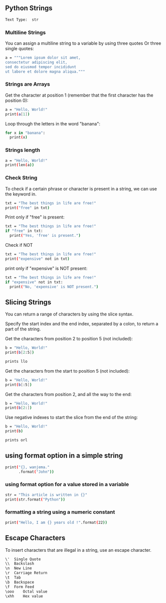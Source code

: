 ## Python Strings

```bash
Text Type:	str
```

### Multiline Strings
You can assign a multiline string to a variable by using three quotes Or three single quotes:
```bash
a = """Lorem ipsum dolor sit amet,
consectetur adipiscing elit,
sed do eiusmod tempor incididunt
ut labore et dolore magna aliqua."""
```

### Strings are Arrays
Get the character at position 1 (remember that the first character has the position 0):
```bash
a = "Hello, World!"
print(a[1])
```
Loop through the letters in the word "banana":

```bash
for x in "banana":
  print(x)
```

### Strings length
```bash
a = "Hello, World!"
print(len(a))
```

### Check String
To check if a certain phrase or character is present in a string, we can use the keyword in.
```bash
txt = "The best things in life are free!"
print("free" in txt)
```

Print only if "free" is present:
```bash
txt = "The best things in life are free!"
if "free" in txt:
  print("Yes, 'free' is present.")
```

Check if NOT

```bash
txt = "The best things in life are free!"
print("expensive" not in txt)
```

print only if "expensive" is NOT present:
```bash
txt = "The best things in life are free!"
if "expensive" not in txt:
  print("No, 'expensive' is NOT present.")
```

## Slicing Strings
You can return a range of characters by using the slice syntax.

Specify the start index and the end index, separated by a colon, to return a part of the string.

Get the characters from position 2 to position 5 (not included):
```bash
b = "Hello, World!"
print(b[2:5])

prints llo
```

Get the characters from the start to position 5 (not included):
```bash
b = "Hello, World!"
print(b[:5])
```

Get the characters from position 2, and all the way to the end:
```bash
b = "Hello, World!"
print(b[2:])
```

Use negative indexes to start the slice from the end of the string:
```bash
b = "Hello, World!"
print(b) 

prints orl
```

## using format option in a simple string


```bash
print("{}, wanjema."
      .format("John"))
```

 
### using format option for a value stored in a variable
```bash
str = "This article is written in {}"
print(str.format("Python"))
```

### formatting a string using a numeric constant
```bash
print("Hello, I am {} years old !".format(22))
```

## Escape Characters
To insert characters that are illegal in a string, use an escape character.

```bash
\'	Single Quote	
\\	Backslash	
\n	New Line	
\r	Carriage Return	
\t	Tab	
\b	Backspace	
\f	Form Feed	
\ooo	Octal value	
\xhh	Hex value

```